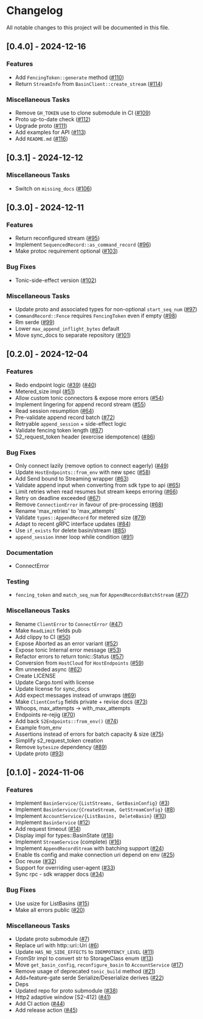 # Changelog

All notable changes to this project will be documented in this file.

## [0.4.0] - 2024-12-16

### Features

- Add `FencingToken::generate` method ([#110](https://github.com/s2-streamstore/s2-cli/issues/110))
- Return `StreamInfo` from `BasinClient::create_stream` ([#114](https://github.com/s2-streamstore/s2-cli/issues/114))

### Miscellaneous Tasks

- Remove `GH_TOKEN` use to clone submodule in CI ([#109](https://github.com/s2-streamstore/s2-cli/issues/109))
- Proto up-to-date check ([#112](https://github.com/s2-streamstore/s2-cli/issues/112))
- Upgrade proto ([#111](https://github.com/s2-streamstore/s2-cli/issues/111))
- Add examples for API ([#113](https://github.com/s2-streamstore/s2-cli/issues/113))
- Add `README.md` ([#116](https://github.com/s2-streamstore/s2-cli/issues/116))

## [0.3.1] - 2024-12-12

### Miscellaneous Tasks

- Switch on `missing_docs` ([#106](https://github.com/s2-streamstore/s2-cli/issues/106))

## [0.3.0] - 2024-12-11

### Features

- Return reconfigured stream ([#95](https://github.com/s2-streamstore/s2-cli/issues/95))
- Implement `SequencedRecord::as_command_record` ([#96](https://github.com/s2-streamstore/s2-cli/issues/96))
- Make protoc requirement optional ([#103](https://github.com/s2-streamstore/s2-cli/issues/103))

### Bug Fixes

- Tonic-side-effect version ([#102](https://github.com/s2-streamstore/s2-cli/issues/102))

### Miscellaneous Tasks

- Update proto and associated types for non-optional `start_seq_num` ([#97](https://github.com/s2-streamstore/s2-cli/issues/97))
- `CommandRecord::Fence` requires `FencingToken` even if empty ([#98](https://github.com/s2-streamstore/s2-cli/issues/98))
- Rm serde ([#99](https://github.com/s2-streamstore/s2-cli/issues/99))
- Lower `max_append_inflight_bytes` default
- Move sync_docs to separate repository ([#101](https://github.com/s2-streamstore/s2-cli/issues/101))

## [0.2.0] - 2024-12-04

### Features

- Redo endpoint logic ([#39](https://github.com/s2-streamstore/s2-cli/issues/39)) ([#40](https://github.com/s2-streamstore/s2-cli/issues/40))
- Metered_size impl ([#51](https://github.com/s2-streamstore/s2-cli/issues/51))
- Allow custom tonic connectors & expose more errors ([#54](https://github.com/s2-streamstore/s2-cli/issues/54))
- Implement lingering for append record stream ([#55](https://github.com/s2-streamstore/s2-cli/issues/55))
- Read session resumption ([#64](https://github.com/s2-streamstore/s2-cli/issues/64))
- Pre-validate append record batch ([#72](https://github.com/s2-streamstore/s2-cli/issues/72))
- Retryable `append_session` + side-effect logic
- Validate fencing token length ([#87](https://github.com/s2-streamstore/s2-cli/issues/87))
- S2_request_token header (exercise idempotence) ([#86](https://github.com/s2-streamstore/s2-cli/issues/86))

### Bug Fixes

- Only connect lazily (remove option to connect eagerly) ([#49](https://github.com/s2-streamstore/s2-cli/issues/49))
- Update `HostEndpoints::from_env` with new spec ([#58](https://github.com/s2-streamstore/s2-cli/issues/58))
- Add Send bound to Streaming wrapper ([#63](https://github.com/s2-streamstore/s2-cli/issues/63))
- Validate append input when converting from sdk type to api ([#65](https://github.com/s2-streamstore/s2-cli/issues/65))
- Limit retries when read resumes but stream keeps erroring ([#66](https://github.com/s2-streamstore/s2-cli/issues/66))
- Retry on deadline exceeded ([#67](https://github.com/s2-streamstore/s2-cli/issues/67))
- Remove `ConnectionError` in favour of pre-processing ([#68](https://github.com/s2-streamstore/s2-cli/issues/68))
- Rename 'max_retries' to 'max_attempts'
- Validate `types::AppendRecord` for metered size ([#79](https://github.com/s2-streamstore/s2-cli/issues/79))
- Adapt to recent gRPC interface updates ([#84](https://github.com/s2-streamstore/s2-cli/issues/84))
- Use `if_exists` for delete basin/stream ([#85](https://github.com/s2-streamstore/s2-cli/issues/85))
- `append_session` inner loop while condition ([#91](https://github.com/s2-streamstore/s2-cli/issues/91))

### Documentation

- ConnectError

### Testing

- `fencing_token` and `match_seq_num` for `AppendRecordsBatchStream` ([#77](https://github.com/s2-streamstore/s2-cli/issues/77))

### Miscellaneous Tasks

- Rename `ClientError` to `ConnectError` ([#47](https://github.com/s2-streamstore/s2-cli/issues/47))
- Make `ReadLimit` fields pub
- Add clippy to CI ([#50](https://github.com/s2-streamstore/s2-cli/issues/50))
- Expose Aborted as an error variant ([#52](https://github.com/s2-streamstore/s2-cli/issues/52))
- Expose tonic Internal error message ([#53](https://github.com/s2-streamstore/s2-cli/issues/53))
- Refactor errors to return tonic::Status ([#57](https://github.com/s2-streamstore/s2-cli/issues/57))
- Conversion from `HostCloud` for `HostEndpoints` ([#59](https://github.com/s2-streamstore/s2-cli/issues/59))
- Rm unneeded async ([#62](https://github.com/s2-streamstore/s2-cli/issues/62))
- Create LICENSE
- Update Cargo.toml with license
- Update license for sync_docs
- Add expect messages instead of unwraps ([#69](https://github.com/s2-streamstore/s2-cli/issues/69))
- Make `ClientConfig` fields private + revise docs ([#73](https://github.com/s2-streamstore/s2-cli/issues/73))
- Whoops, max_attempts -> with_max_attempts
- Endpoints re-rejig ([#70](https://github.com/s2-streamstore/s2-cli/issues/70))
- Add back `S2Endpoints::from_env()` ([#74](https://github.com/s2-streamstore/s2-cli/issues/74))
- Example from_env
- Assertions instead of errors for batch capacity & size ([#75](https://github.com/s2-streamstore/s2-cli/issues/75))
- Simplify s2_request_token creation
- Remove `bytesize` dependency ([#89](https://github.com/s2-streamstore/s2-cli/issues/89))
- Update proto ([#93](https://github.com/s2-streamstore/s2-cli/issues/93))

## [0.1.0] - 2024-11-06

### Features

- Implement `BasinService/{ListStreams, GetBasinConfig}` ([#3](https://github.com/s2-streamstore/s2-cli/issues/3))
- Implement `BasinService/{CreateStream, GetStreamConfig}` ([#8](https://github.com/s2-streamstore/s2-cli/issues/8))
- Implement `AccountService/{ListBasins, DeleteBasin}` ([#10](https://github.com/s2-streamstore/s2-cli/issues/10))
- Implement `BasinService` ([#12](https://github.com/s2-streamstore/s2-cli/issues/12))
- Add request timeout ([#14](https://github.com/s2-streamstore/s2-cli/issues/14))
- Display impl for types::BasinState ([#18](https://github.com/s2-streamstore/s2-cli/issues/18))
- Implement `StreamService` (complete) ([#16](https://github.com/s2-streamstore/s2-cli/issues/16))
- Implement `AppendRecordStream` with batching support ([#24](https://github.com/s2-streamstore/s2-cli/issues/24))
- Enable tls config and make connection uri depend on env ([#25](https://github.com/s2-streamstore/s2-cli/issues/25))
- Doc reuse ([#32](https://github.com/s2-streamstore/s2-cli/issues/32))
- Support for overriding user-agent ([#33](https://github.com/s2-streamstore/s2-cli/issues/33))
- Sync rpc - sdk wrapper docs ([#34](https://github.com/s2-streamstore/s2-cli/issues/34))

### Bug Fixes

- Use usize for ListBasins ([#15](https://github.com/s2-streamstore/s2-cli/issues/15))
- Make all errors public ([#20](https://github.com/s2-streamstore/s2-cli/issues/20))

### Miscellaneous Tasks

- Update proto submodule ([#7](https://github.com/s2-streamstore/s2-cli/issues/7))
- Replace url with http::uri::Uri ([#6](https://github.com/s2-streamstore/s2-cli/issues/6))
- Update `HAS_NO_SIDE_EFFECTS` to `IDEMPOTENCY_LEVEL` ([#11](https://github.com/s2-streamstore/s2-cli/issues/11))
- FromStr impl to convert str to StorageClass enum ([#13](https://github.com/s2-streamstore/s2-cli/issues/13))
- Move `get_basin_config`, `reconfigure_basin` to `AccountService` ([#17](https://github.com/s2-streamstore/s2-cli/issues/17))
- Remove usage of deprecated `tonic_build` method ([#21](https://github.com/s2-streamstore/s2-cli/issues/21))
- Add+feature-gate serde Serialize/Deserialize derives ([#22](https://github.com/s2-streamstore/s2-cli/issues/22))
- Deps
- Updated repo for proto submodule ([#38](https://github.com/s2-streamstore/s2-cli/issues/38))
- Http2 adaptive window [S2-412] ([#41](https://github.com/s2-streamstore/s2-cli/issues/41))
- Add CI action ([#44](https://github.com/s2-streamstore/s2-cli/issues/44))
- Add release action ([#45](https://github.com/s2-streamstore/s2-cli/issues/45))

<!-- generated by git-cliff -->
